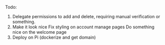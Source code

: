 Todo:
1. Delegate permissions to add and delete, requiring manual verification or something.
2. Make it look nice
    Fix styling on account manage pages
    Do something nice on the welcome page
5. Deploy on Pi (dockerize and get domain)
